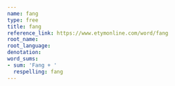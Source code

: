 ```yaml
---
name: fang
type: free
title: fang
reference_link: https://www.etymonline.com/word/fang
root_name: 
root_language: 
denotation: 
word_sums:
- sum: 'Fang + '
  respelling: fang
---
```

